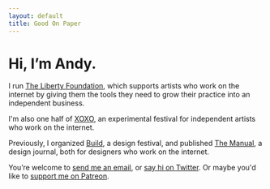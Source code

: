 ```yaml
---
layout: default
title: Good On Paper
---
```


# Hi, I’m Andy.

I run [The Liberty Foundation](http://theliberty.foundation), which supports artists who work on the internet by giving them the tools they need to grow their practice into an independent business.

I'm also one half of [XOXO](http://xoxofest.com), an experimental festival for independent artists who work on the internet. 

Previously, I organized [Build](http://buildconf.com), a design festival, and published [The Manual](http://themanual.org), a design journal, both for designers who work on the internet.

You’re welcome to [send me an email](mailto:hi@andymcmillan.com), or [say hi on Twitter](http://twitter.com/andymcmillan). Or maybe you'd like to [support me on Patreon](https://www.patreon.com/andymcmillan).
